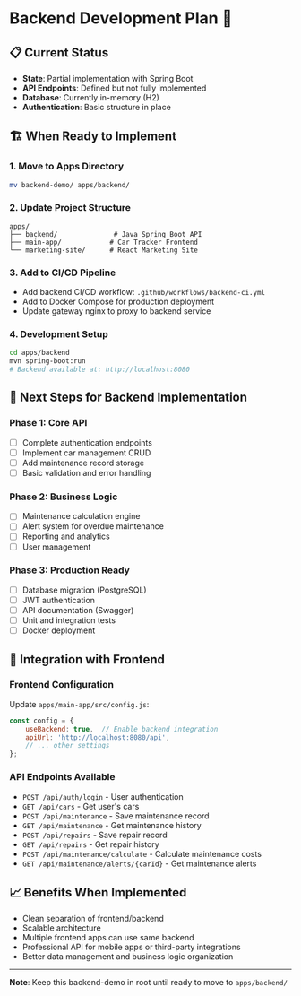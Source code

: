 # Backend Development Plan 🚀

## 📋 Current Status
- **State**: Partial implementation with Spring Boot
- **API Endpoints**: Defined but not fully implemented
- **Database**: Currently in-memory (H2)
- **Authentication**: Basic structure in place

## 🏗️ When Ready to Implement

### 1. Move to Apps Directory
```bash
mv backend-demo/ apps/backend/
```

### 2. Update Project Structure
```
apps/
├── backend/              # Java Spring Boot API
├── main-app/            # Car Tracker Frontend
└── marketing-site/      # React Marketing Site
```

### 3. Add to CI/CD Pipeline
- Add backend CI/CD workflow: `.github/workflows/backend-ci.yml`
- Add to Docker Compose for production deployment
- Update gateway nginx to proxy to backend service

### 4. Development Setup
```bash
cd apps/backend
mvn spring-boot:run
# Backend available at: http://localhost:8080
```

## 🎯 Next Steps for Backend Implementation

### Phase 1: Core API
- [ ] Complete authentication endpoints
- [ ] Implement car management CRUD
- [ ] Add maintenance record storage
- [ ] Basic validation and error handling

### Phase 2: Business Logic
- [ ] Maintenance calculation engine
- [ ] Alert system for overdue maintenance
- [ ] Reporting and analytics
- [ ] User management

### Phase 3: Production Ready
- [ ] Database migration (PostgreSQL)
- [ ] JWT authentication
- [ ] API documentation (Swagger)
- [ ] Unit and integration tests
- [ ] Docker deployment

## 🔧 Integration with Frontend

### Frontend Configuration
Update `apps/main-app/src/config.js`:
```javascript
const config = {
    useBackend: true,  // Enable backend integration
    apiUrl: 'http://localhost:8080/api',
    // ... other settings
};
```

### API Endpoints Available
- `POST /api/auth/login` - User authentication
- `GET /api/cars` - Get user's cars  
- `POST /api/maintenance` - Save maintenance record
- `GET /api/maintenance` - Get maintenance history
- `POST /api/repairs` - Save repair record
- `GET /api/repairs` - Get repair history
- `POST /api/maintenance/calculate` - Calculate maintenance costs
- `GET /api/maintenance/alerts/{carId}` - Get maintenance alerts

## 📈 Benefits When Implemented
- Clean separation of frontend/backend
- Scalable architecture
- Multiple frontend apps can use same backend
- Professional API for mobile apps or third-party integrations
- Better data management and business logic organization

---
**Note**: Keep this backend-demo in root until ready to move to `apps/backend/` 